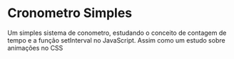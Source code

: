 # Cronometro Simples
 Um simples sistema de conometro, estudando o conceito de contagem de tempo e a função setInterval no JavaScript. Assim como um estudo sobre animações no CSS
